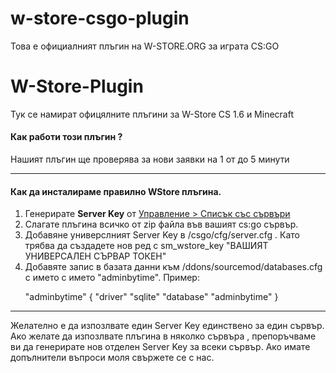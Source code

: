# w-store-csgo-plugin
Това е официалният плъгин на W-STORE.ORG за играта CS:GO
# W-Store-Plugin
Тук се намират офицялните плъгини за W-Store CS 1.6 и Minecraft

<h4>Как работи този плъгин ?</h4>
<p>Нашият плъгин ще проверява за нови заявки на 1 от до 5 минути</p>
<hr>
<h4>Как да инсталираме правилно WStore плъгина.</h4>
<ol>
  <li>Генерирате <b>Server Key</b> от <a href="https://panel.w-store.org/servers/" target="_blank" rel="noopener">Управление &gt; Списък със сървъри</a></li>
  <li>Слагате плъгина всичко от zip файла във вашият cs:go сървър.</li>
  <li>Добавяне универслният Server Key в /csgo/cfg/server.cfg . Като трябва да създадете нов ред с sm_wstore_key "ВАШИЯТ УНИВЕРСАЛЕН СЪРВАР ТОКЕН"</li>
  <li>Добавяте запис в базата данни към /ddons/sourcemod/databases.cfg с името с името "adminbytime". Пример: 
   <br>
   <p>
      "adminbytime"
          {
              "driver"            "sqlite"
              "database"            "adminbytime"
          }
    </p>
   </li>
</ol>

<hr>
Желателно е да изпозлвате един Server Key единствено за един сървър. Ако желате да изпозлвате плъгина в няколко сървъра , препоръчваме ви да генерирате нов отделен Server Key за всеки сървър.
Ако имате допълнители въпроси моля свържете се с нас.
